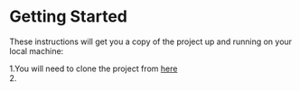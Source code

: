 # Getting Started
These instructions will get you a copy of the project up and running on your local machine:

1.You will need to clone the project from [here](https://github.com/florianciuculescu/ClientsManagement)  
2.
